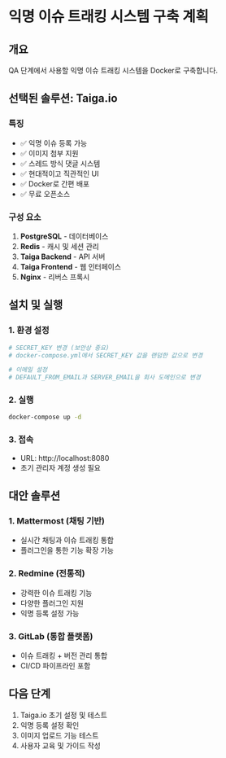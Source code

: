 # 익명 이슈 트래킹 시스템 구축 계획

## 개요
QA 단계에서 사용할 익명 이슈 트래킹 시스템을 Docker로 구축합니다.

## 선택된 솔루션: Taiga.io

### 특징
- ✅ 익명 이슈 등록 가능
- ✅ 이미지 첨부 지원
- ✅ 스레드 방식 댓글 시스템
- ✅ 현대적이고 직관적인 UI
- ✅ Docker로 간편 배포
- ✅ 무료 오픈소스

### 구성 요소
1. **PostgreSQL** - 데이터베이스
2. **Redis** - 캐시 및 세션 관리
3. **Taiga Backend** - API 서버
4. **Taiga Frontend** - 웹 인터페이스
5. **Nginx** - 리버스 프록시

## 설치 및 실행

### 1. 환경 설정
```bash
# SECRET_KEY 변경 (보안상 중요)
# docker-compose.yml에서 SECRET_KEY 값을 랜덤한 값으로 변경

# 이메일 설정
# DEFAULT_FROM_EMAIL과 SERVER_EMAIL을 회사 도메인으로 변경
```

### 2. 실행
```bash
docker-compose up -d
```

### 3. 접속
- URL: http://localhost:8080
- 초기 관리자 계정 생성 필요

## 대안 솔루션

### 1. Mattermost (채팅 기반)
- 실시간 채팅과 이슈 트래킹 통합
- 플러그인을 통한 기능 확장 가능

### 2. Redmine (전통적)
- 강력한 이슈 트래킹 기능
- 다양한 플러그인 지원
- 익명 등록 설정 가능

### 3. GitLab (통합 플랫폼)
- 이슈 트래킹 + 버전 관리 통합
- CI/CD 파이프라인 포함

## 다음 단계
1. Taiga.io 초기 설정 및 테스트
2. 익명 등록 설정 확인
3. 이미지 업로드 기능 테스트
4. 사용자 교육 및 가이드 작성
